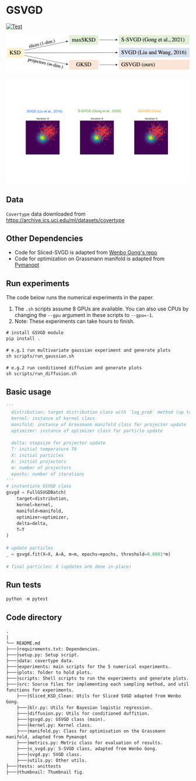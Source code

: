 # GSVGD

[![Test](https://github.com/harrisonzhu508/M-SVGD/actions/workflows/tests.yml/badge.svg)](https://github.com/harrisonzhu508/M-SVGD/actions/workflows/tests.yml)

[![Test](./thumbnail/summary.png)](./thumbnail/summary.png)

[![Test](./imgs/gsvgd_cover.gif)](./imgs/gsvgd_cover.gif)

## Data
`Covertype` data downloaded from https://archive.ics.uci.edu/ml/datasets/covertype

## Other Dependencies
- Code for Sliced-SVGD is adapted from [Wenbo Gong's repo](https://github.com/WenboGong/Sliced_Kernelized_Stein_Discrepancy)
- Code for optimization on Grassmann manifold is adapted from [Pymanopt](https://www.pymanopt.org/)

## Run experiments
The code below runs the numerical experiments in the paper. 

1. The `.sh` scripts assume 8 GPUs are available. You can also use CPUs by changing the `--gpu` argument in these scripts to `--gpu=-1`.
2. Note: These experiments can take hours to finish.
```
# install GSVGD module
pip install .

# e.g.1 run multivariate gaussian experiment and generate plots
sh scripts/run_gaussian.sh

# e.g.2 run conditioned diffusion and generate plots
sh scripts/run_diffusion.sh
```

## Basic usage
```python
'''
  distribution: target distribution class with `log_prob` method (up to a constant term)
  kernel: instance of kernel class
  manifold: instance of Grassmann manifold class for projector update
  optimizer: instance of optimizer class for particle update
  
  delta: stepsize for projector update
  T: initial temperature T0
  X: initial particles
  A: initial projectors
  m: number of projectors
  epochs: number of iterations
'''
# instantiate GSVGD class
gsvgd = FullGSVGDBatch(
    target=distribution,
    kernel=kernel,
    manifold=manifold,
    optimizer=optimizer,
    delta=delta,
    T=T
)

# update particles
_ = gsvgd.fit(X=X, A=A, m=m, epochs=epochs, threshold=0.0001*m)

# final particles: X (updates are done in-place)
```

## Run tests

```python
python -m pytest
```

## Code directory

    .
    |
    └── README.md
    ├───├requirements.txt: Dependencies.
    ├───├setup.py: Setup script.
    ├───├data: covertype data.
    ├───├experiments: main scripts for the 5 numerical experiments.
    ├───├plots: folder to hold plots.
    ├───├scripts: Shell scripts to run the experiments and generate plots.
    ├───├src: Source files for implementing each sampling method, and util functions for experiments.
        ├───├Sliced_KSD_Clean: Utils for Sliced SVGD adapted from Wenbo Gong.
        ├───├blr.py: Utils for Bayesian logistic regression.
        ├───├diffusion.py: Utils for conditioned duffition.
        ├───├gsvgd.py: GSVGD class (main).
        ├───├kernel.py: Kernel class.
        ├───├manifold.py: Class for optimisation on the Grassmann manifold, adapted from Pymanopt
        ├───├metrics.py: Metric class for evaluation of results.
        ├───├s_svgd.py: S-SVGD class, adapted from Wenbo Gong.
        ├───├svgd.py: SVGD class.
        ├───├utils.py: Other utils.
    ├───├tests: unittests
    ├───├thumbnail: Thumbnail fig.